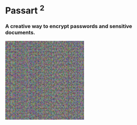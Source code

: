 # Passart <sup>2<sup>
### A creative way to encrypt passwords and sensitive documents.

<img src="https://github.com/naiemg/passArt/blob/master/encrypted.png " alt="drawing" width="50%"/>
